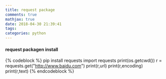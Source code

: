 ```yaml
---
title: request package
comments: true
mathjax: true
date: 2018-04-30 21:39:41
tags:
categories: python
---
```

#### request packagen install
{% codeblock  %}
pip install requests
import requests
print(os.getcwd())
r = requests.get("http://www.baidu.com")
print(r,url)
print(r,encoding) 
print(r,text)
{% endcodeblock %}




